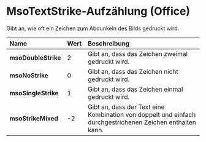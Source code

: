 
# MsoTextStrike-Aufzählung (Office)

Gibt an, wie oft ein Zeichen zum Abdunkeln des Bilds gedruckt wird.



|**Name**|**Wert**|**Beschreibung**|
|:-----|:-----|:-----|
|**msoDoubleStrike**|2|Gibt an, dass das Zeichen zweimal gedruckt wird.|
|**msoNoStrike**|0|Gibt an, dass das Zeichen nicht gedruckt wird.|
|**msoSingleStrike**|1|Gibt an, dass das Zeichen einmal gedruckt wird.|
|**msoStrikeMixed**|-2|Gibt an, dass der Text eine Kombination von doppelt und einfach durchgestrichenen Zeichen enthalten kann.|
